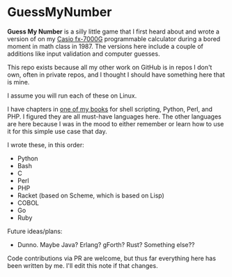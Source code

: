 # GuessMyNumber

**Guess My Number** is a silly little game that I first heard about and wrote a version of on my [Casio fx-7000G](https://rskey.org/fx7000g) programmable calculator during a bored moment in math class in 1987. The versions here include a couple of additions like input validation and computer guesses.

This repo exists because all my other work on GitHub is in repos I don't own, often in private repos, and I thought I should have something here that is mine.

I assume you will run each of these on Linux.

I have chapters in [one of my books](https://www.amazon.com/Ubuntu-Linux-Unleashed-2021-14th-dp-0136778852/dp/0136778852/) for shell scripting, Python, Perl, and PHP. I figured they are all must-have languages here. The other languages are here because I was in the mood to either remember or learn how to use it for this simple use case that day.

I wrote these, in this order:

- Python
- Bash
- C
- Perl
- PHP
- Racket (based on Scheme, which is based on Lisp)
- COBOL
- Go
- Ruby

Future ideas/plans:

- Dunno. Maybe Java? Erlang? gForth? Rust? Something else??

Code contributions via PR are welcome, but thus far everything here has been written by me. I'll edit this note if that changes.
